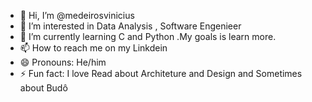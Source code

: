 - 👋 Hi, I’m @medeirosvinicius
- 👀 I’m interested in Data Analysis , Software Engenieer 
- 🌱 I’m currently learning C and Python .My goals is learn more.
- 📫 How to reach me  on my Linkdein
- 😄 Pronouns: He/him
- ⚡ Fun fact: I love Read about Architeture and Design and Sometimes about Budô 
<!---
medeirosvinicius/medeirosvinicius is a ✨ special ✨ repository because its `README.md` (this file) appears on your GitHub profile.
You can click the Preview link to take a look at your changes.
--->

